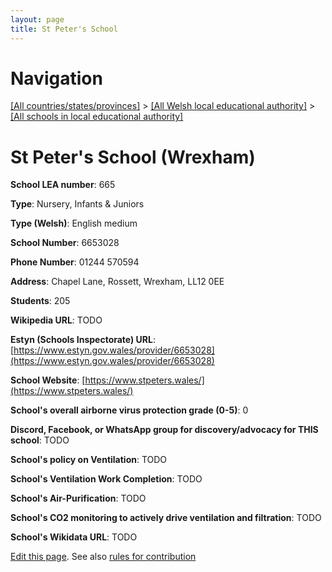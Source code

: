 ```yaml
---
layout: page
title: St Peter's School
---
```

# Navigation

[[All countries/states/provinces]](../../..) > [[All Welsh local educational authority]](../..) > [[All schools in local educational authority]](..)

# St Peter's School (Wrexham)

**School LEA number**: 665

**Type**: Nursery, Infants & Juniors

**Type (Welsh)**: English medium

**School Number**: 6653028

**Phone Number**: 01244 570594

**Address**: Chapel Lane, Rossett, Wrexham, LL12 0EE

**Students**: 205

**Wikipedia URL**: TODO

**Estyn (Schools Inspectorate) URL**: [https://www.estyn.gov.wales/provider/6653028](https://www.estyn.gov.wales/provider/6653028)

**School Website**: [https://www.stpeters.wales/](https://www.stpeters.wales/)

**School's overall airborne virus protection grade (0-5)**: 0

**Discord, Facebook, or WhatsApp group for discovery/advocacy for THIS school**: TODO

**School's policy on Ventilation**: TODO

**School's Ventilation Work Completion**: TODO

**School's Air-Purification**: TODO

**School's CO2 monitoring to actively drive ventilation and filtration**: TODO

**School's Wikidata URL**: TODO




[Edit this page](https://github.com/ventilate-schools/Wales/edit/prif/./Wrexham/St_Peter's_School.md). See also [rules for contribution](../../../contribution-rules/)